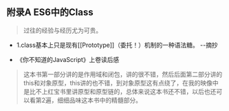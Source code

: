 ## 附录A ES6中的Class

>过往的经验与经历尤为可贵。

- 1.class基本上只是现有[[Prototype]]（委托！）机制的一种语法糖。 --摘抄

- 《你不知道的JavaScript》上卷读后感

>这本书第一部分讲的是作用域和闭包，讲的很不错，然后后面第二部分讲的this和对象原型，this讲的也不错，到对象原型这有点绕了，在我的映像中是比不上红宝书里讲原型和原型链的，总体来说这本书还不错，以后也还可以看第2遍，细细品味这本书中的精髓部分。
